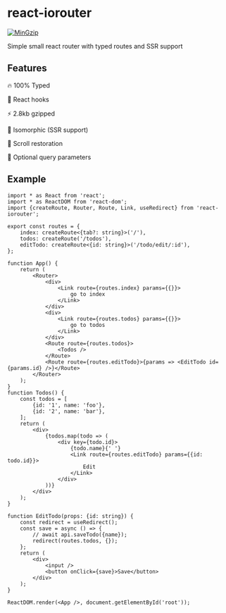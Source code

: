 # react-iorouter
[![MinGzip](https://badgen.net/bundlephobia/minzip/react-iorouter)](https://bundlephobia.com/result?p=react-iorouter)

Simple small react router with typed routes and SSR support

## Features

🔥 100% Typed

🚀 React hooks

⚡️️ 2.8kb gzipped

🦄 Isomorphic (SSR support)

💎 Scroll restoration

🎹 Optional query parameters

## Example

```tsx
import * as React from 'react';
import * as ReactDOM from 'react-dom';
import {createRoute, Router, Route, Link, useRedirect} from 'react-iorouter';

export const routes = {
    index: createRoute<{tab?: string}>('/'),
    todos: createRoute('/todos'),
    editTodo: createRoute<{id: string}>('/todo/edit/:id'),
};

function App() {
    return (
        <Router>
            <div>
                <Link route={routes.index} params={{}}>
                    go to index
                </Link>
            </div>
            <div>
                <Link route={routes.todos} params={{}}>
                    go to todos
                </Link>
            </div>
            <Route route={routes.todos}>
                <Todos />
            </Route>
            <Route route={routes.editTodo}>{params => <EditTodo id={params.id} />}</Route>
        </Router>
    );
}
function Todos() {
    const todos = [
        {id: '1', name: 'foo'},
        {id: '2', name: 'bar'},
    ];
    return (
        <div>
            {todos.map(todo => (
                <div key={todo.id}>
                    {todo.name}{' '}
                    <Link route={routes.editTodo} params={{id: todo.id}}>
                        Edit
                    </Link>
                </div>
            ))}
        </div>
    );
}

function EditTodo(props: {id: string}) {
    const redirect = useRedirect();
    const save = async () => {
        // await api.saveTodo({name});
        redirect(routes.todos, {});
    };
    return (
        <div>
            <input />
            <button onClick={save}>Save</button>
        </div>
    );
}

ReactDOM.render(<App />, document.getElementById('root'));
```
